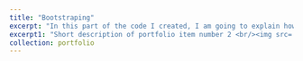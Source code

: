 ```yaml
---
title: "Bootstraping"
excerpt: "In this part of the code I created, I am going to explain how the bootstrap method is useful to make estimations on Standar Errors and more. For futher information visit this link I leaved" 
excerpt1: "Short description of portfolio item number 2 <br/><img src='/images/500x300.png'>"
collection: portfolio
---
```



